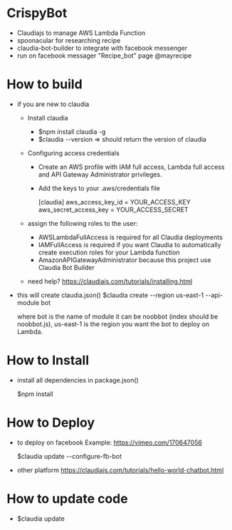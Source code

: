 # CrispyBot

* Claudiajs to manage AWS Lambda Function
* spoonacular for researching recipe
* claudia-bot-builder to integrate with facebook messenger
* run on facebook messager "Recipe_bot" page @mayrecipe

# How to build
* if you are new to claudia
  * Install claudia
    * $npm install claudia -g
    * $claudia --version      => should return the version of claudia
  * Configuring access credentials
    * Create an AWS profile with IAM full access, Lambda full access and API Gateway Administrator privileges.
    * Add the keys to your .aws/credentials file

      [claudia]
      aws_access_key_id = YOUR_ACCESS_KEY
      aws_secret_access_key = YOUR_ACCESS_SECRET

  * assign the following roles to the user:
    * AWSLambdaFullAccess is required for all Claudia deployments
    * IAMFullAccess is required if you want Claudia to automatically create
      execution roles for your Lambda function
    * AmazonAPIGatewayAdministrator  because this project use Claudia Bot Builder
  * need help? https://claudiajs.com/tutorials/installing.html

* this will create claudia.json()
  $claudia create --region us-east-1 --api-module bot

  where bot is the name of module it can be noobbot (index should be noobbot.js),
        us-east-1 is the region you want the bot to deploy on Lambda.

# How to Install
* install all dependencies in package.json()

  $npm install

# How to Deploy
* to deploy on facebook Example: https://vimeo.com/170647056

  $claudia update --configure-fb-bot

* other platform
  https://claudiajs.com/tutorials/hello-world-chatbot.html

# How to update code

* $claudia update
